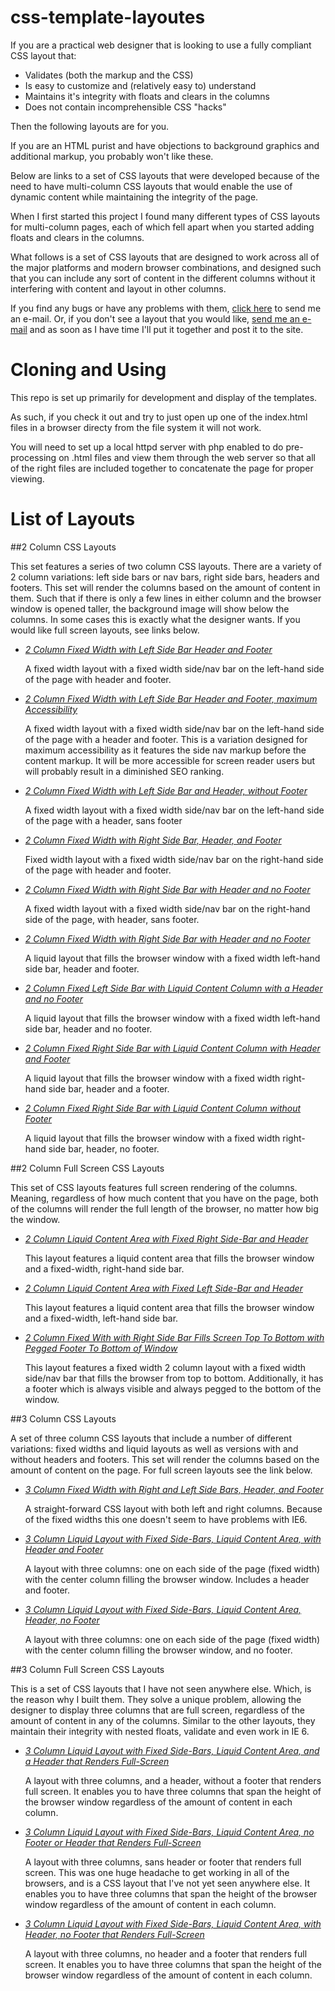 # css-template-layoutes

If you are a practical web designer that is looking to use a fully compliant CSS layout that:

* Validates (both the markup and the CSS)
* Is easy to customize and (relatively easy to) understand
* Maintains it's integrity with floats and clears in the columns
* Does not contain incomprehensible CSS "hacks"

Then the following layouts are for you.

If you are an HTML purist and have objections to background graphics and additional markup, you probably won't like these.

Below are links to a set of CSS layouts that were developed because of the need to have multi-column CSS layouts that would enable the use of dynamic content while maintaining the integrity of the page.

When I first started this project I found many different types of CSS layouts for multi-column pages, each of which fell apart when you started adding floats and clears in the columns.

What follows is a set of CSS layouts that are designed to work across all of the major platforms and modern browser combinations, and designed such that you can include any sort of content in the different columns without it interfering with content and layout in other columns.

If you find any bugs or have any problems with them, [click here](http://www.ryanchapin.com/contact.html) to send me an e-mail. Or, if you don't see a layout that you would like, [send me an e-mail](http://www.ryanchapin.com/contact.html) and as soon as I have time I'll put it together and post it to the site.

# Cloning and Using

This repo is set up primarily for development and display of the templates.

As such, if you check it out and try to just open up one of the index.html files in a browser directy from the file system it will not work.

You will need to set up a local httpd server with php enabled to do pre-processing on .html files and view them through the web server so that all of the right files are included together to concatenate the page for proper viewing.

# List of Layouts

##2 Column CSS Layouts
	
This set features a series of two column CSS layouts. There are a variety of 2 column variations: left side bars or nav bars, right side bars, headers and footers. This set will render the columns based on the amount of content in them. Such that if there is only a few lines in either column and the browser window is opened taller, the background image will show below the columns. In some cases this is exactly what the designer wants. If you would like full screen layouts, see links below. 
	
- *[2 Column Fixed Width with Left Side Bar Header and Footer](2column_fixed_sidebar_left/index.html)*

	A fixed width layout with a fixed width side/nav bar on the left-hand side of the page with header and footer. 
		
- *[2 Column Fixed Width with Left Side Bar Header and Footer, maximum Accessibility](2column_fixed_sidebar_left_accessib/index.html)*

	A fixed width layout with a fixed width side/nav bar on the left-hand side of the page with a header and footer.
	This is a variation designed for maximum accessibility as it features the side nav markup before the content markup. It will be more accessible for screen reader users but will probably result in a diminished SEO ranking.
		
- *[2 Column Fixed Width with Left Side Bar and Header, without Footer](2column_fixed_sidebar_left_no_footer/index.html)*

	A fixed width layout with a fixed width side/nav bar on the left-hand side of the page with a header, sans footer 
		
- *[2 Column Fixed Width with Right Side Bar, Header, and Footer](2column_fixed_sidebar_right/index.html)*

	Fixed width layout with a fixed width side/nav bar on the right-hand side of the page with header and footer. 
		
- *[2 Column Fixed Width with Right Side Bar with Header and no Footer](2column_fixed_sidebar_right_no_footer/index.html)*

	A fixed width layout with a fixed width side/nav bar on the right-hand side of the page, with header, sans footer. 
		
- *[2 Column Fixed Width with Right Side Bar with Header and no Footer](2column_liquid_sidebar_left/index.html)*

	A liquid layout that fills the browser window with a fixed width left-hand side bar, header and footer.
		
- *[2 Column Fixed Left Side Bar with Liquid Content Column with a Header and no Footer](2column_liquid_sidebar_left_no_footer/index.html)*

	A liquid layout that fills the browser window with a fixed width left-hand side bar, header and no footer. 
		
- *[2 Column Fixed Right Side Bar with Liquid Content Column with Header and Footer](2column_liquid_sidebar_right/index.html)*

	A liquid layout that fills the browser window with a fixed width right-hand side bar, header and a footer.
		
- *[2 Column Fixed Right Side Bar with Liquid Content Column without Footer](2column_liquid_sidebar_right_no_footer/index.html)*

	A liquid layout that fills the browser window with a fixed width right-hand side bar, header, no footer.
		
##2 Column Full Screen CSS Layouts
	
This set of CSS layouts features full screen rendering of the columns. Meaning, regardless of how much content that you have on the page, both of the columns will render the full length of the browser, no matter how big the window. 
	
- *[2 Column Liquid Content Area with Fixed Right Side-Bar and Header](2column_fullscreen_liquid_sidebar_left/index.html)*

	This layout features a liquid content area that fills the browser window and a fixed-width, right-hand side bar.
		
- *[2 Column Liquid Content Area with Fixed Left Side-Bar and Header](2column_fullscreen_liquid_sidebar_right/index.html)*

	This layout features a liquid content area that fills the browser window and a fixed-width, left-hand side bar.
		
- *[2 Column Fixed With with Right Side Bar Fills Screen Top To Bottom with Pegged Footer To Bottom of Window](2column_fixed_sidebar_right_pegged_footer/index.html)*

	This layout features a fixed width 2 column layout with a fixed width side/nav bar that fills the browser from top to bottom.  Additionally, it has a footer which is always visible and always pegged to the bottom of the window.

		
##3 Column CSS Layouts
	
A set of three column CSS layouts that include a number of different variations: fixed widths and liquid layouts as well as versions with and without headers and footers. This set will render the columns based on the amount of content on the page. For full screen layouts see the link below.
	
- *[3 Column Fixed Width with Right and Left Side Bars, Header, and Footer](3column_fixed/index.html)*

	A straight-forward CSS layout with both left and right columns. Because of the fixed widths this one doesn't seem to have problems with IE6.
		
- *[3 Column Liquid Layout with Fixed Side-Bars, Liquid Content Area, with Header and Footer](3column_footer/index.html)*

	A layout with three columns: one on each side of the page (fixed width) with the center column filling the browser window. Includes a header and footer.
		
- *[3 Column Liquid Layout with Fixed Side-Bars, Liquid Content Area, Header, no Footer](3column_no_footer/index.html)*

	A layout with three columns: one on each side of the page (fixed width) with the center column filling the browser window, and no footer.
		
##3 Column Full Screen CSS Layouts
	
This is a set of CSS layouts that I have not seen anywhere else. Which, is the reason why I built them. They solve a unique problem, allowing the designer to display three columns that are full screen, regardless of the amount of content in any of the columns. Similar to the other layouts, they maintain their integrity with nested floats, validate and even work in IE 6.
	
- *[3 Column Liquid Layout with Fixed Side-Bars, Liquid Content Area, and a Header that Renders Full-Screen](3column_fullscreen_header/index.html)*

	A layout with three columns, and a header, without a footer that renders full screen.  It enables you to have three columns that span the height of the browser window regardless of the amount of content in each column.
		
- *[3 Column Liquid Layout with Fixed Side-Bars, Liquid Content Area, no Footer or Header that Renders Full-Screen](3column_fullscreen/index.html)*

	A layout with three columns, sans header or footer that renders full screen.  This was one huge headache to get working in all of the browsers, and is a CSS layout that I've not yet seen anywhere else.  It enables you to have three columns that span the height of the browser window regardless of the amount of content in each column.
		
- *[3 Column Liquid Layout with Fixed Side-Bars, Liquid Content Area, with Header, no Footer that Renders Full-Screen](3column_no_header_footer/index.html)*

	A layout with three columns, no header and a footer that renders full screen.  It enables you to have three columns that span the height of the browser window regardless of the amount of content in each column.
	
		
